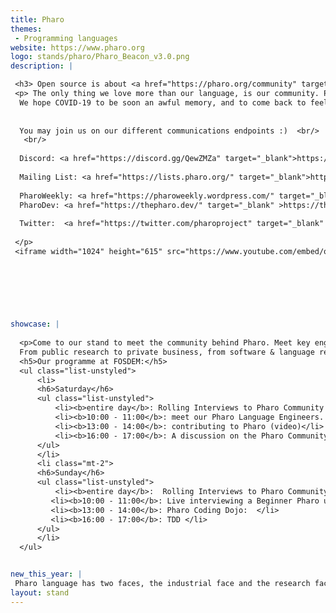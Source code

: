 ```yaml
---
title: Pharo
themes:
 - Programming languages
website: https://www.pharo.org
logo: stands/pharo/Pharo_Beacon_v3.0.png
description: |

 <h3> Open source is about <a href="https://pharo.org/community" target="_blank"> Community </a></h3>
 <p> The only thing we love more than our language, is our community. Pharo, community and our wonderful Smalltalk neighbours. With 28 years running ESUG conference has been our home since always. And we really think that the best way to show how beautiful is our community is by sharing our last experience together, on 2019, at Koln, Germany. 
  We hope COVID-19 to be soon an awful memory, and to come back to feel all this wonderful human beings sharing all this passion.
  
 
  You may join us on our different communications endpoints :)  <br/>
   <br/>
  
  Discord: <a href="https://discord.gg/QewZMZa" target="_blank">https://discord.gg/QewZMZa</a> <br/>
  
  Mailing List: <a href="https://lists.pharo.org/" target="_blank">https://lists.pharo.org/</a> <br/>
  
  PharoWeekly: <a href="https://pharoweekly.wordpress.com/" target="_blank">https://pharoweekly.wordpress.com/</a> <br/>
  PharoDev: <a href="https://thepharo.dev/" target="_blank"	>https://thepharo.dev/</a> <br/>
  
  Twitter:  <a href="https://twitter.com/pharoproject" target="_blank"	>@pharoproject</a> <br/>
  
 </p>  
 <iframe width="1024" height="615" src="https://www.youtube.com/embed/q9VYlfbdKys" frameborder="0" allow="accelerometer; autoplay; clipboard-write; encrypted-media; gyroscope; picture-in-picture" allowfullscreen></iframe>
  


 
 

 
showcase: |
  
  <p>Come to our stand to meet the community behind Pharo. Meet key engineers and researchers behind the language development. Meet the rich multiple communities that pharo hubs, from radically different origins. 
  From public research to private business, from software & language research & development to  human rights hacktivism, Pharo community is a really rich meltingpot of international technological improvement, political struggle and beautiful human exchange!   </p>
  <h5>Our programme at FOSDEM:</h5>
  <ul class="list-unstyled">
      <li>
      <h6>Saturday</h6>
      <ul class="list-unstyled">
          <li><b>entire day</b>: Rolling Interviews to Pharo Community Members</li>
          <li><b>10:00 - 11:00</b>: meet our Pharo Language Engineers. (chat & video)</li>
          <li><b>13:00 - 14:00</b>: contributing to Pharo (video)</li>
          <li><b>16:00 - 17:00</b>: A discussion on the Pharo Community(chat & video)</li>
      </ul>
      </li>
      <li class="mt-2">
      <h6>Sunday</h6>
      <ul class="list-unstyled">
          <li><b>entire day</b>:  Rolling Interviews to Pharo Community Members</li>
         <li><b>10:00 - 11:00</b>: Live interviewing a Beginner Pharo user. (chat & video)</li>
         <li><b>13:00 - 14:00</b>: Pharo Coding Dojo:  </li>
         <li><b>16:00 - 17:00</b>: TDD </li>
      </ul>
      </li>
  </ul>


new_this_year: |
 Pharo language has two faces, the industrial face and the research face. This last year we have been brewing many new things. Language/VM: We have take over the development of the JIT Compiler, implement a large battery of tests. Extend it to ARM64bits. We implemented a new system for threaded FFI calls, that allow us to have partial parallelism. We added new technologies on concurrent programming, that allow consistent definition of tasks and at some point binding with FFI threads if it is the case. IDE: We are working on automated distributed testing for reduce the testing time of the projects, allowing the developers to quickly run tests on development. We have been developing bindings to GTK, and extending our own IDE to have multiple bindings (so far, GTK and Morphic -a native approach-). We are beta testing our new debugger, and inspecting tools for live programming development. Including replay, object specific debugging, and other state of the art features. We implemented a markdown subset parser and rendered for having the language comments written in markdown. Learning: Full new Mooc online: https://www.fun-mooc.fr/courses/course-v1:inria+41024+session01/about 
layout: stand
---
```






